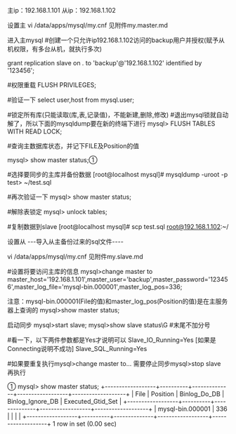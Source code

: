 主ip：192.168.1.101
从ip：192.168.1.102

设置主
vi /data/apps/mysql/my.cnf
见附件my.master.md


进入主mysql
#创建一个只允许ip192.168.1.102访问的backup用户并授权(赋予从机权限，有多台从机，就执行多次)
  
grant replication slave on *.* to 'backup'@'192.168.1.102' identified by '123456';

#权限重载
FLUSH PRIVILEGES;

#验证一下
select user,host from mysql.user;

#锁定所有库(只能读取(库,表,记录值)，不能新建,删除,修改)
#退出mysql锁就自动解了，所以下面的mysqldump要在新的终端下进行
mysql> FLUSH TABLES WITH READ LOCK;

#查询主数据库状态，并记下FILE及Position的值

mysql> show master status;①

#选择要同步的主库并备份数据
[root@localhost mysql]# mysqldump -uroot -p test> ~/test.sql

#再次验证一下
mysql> show master status;

#解除表锁定
mysql> unlock tables;

#复制数据到slave
[root@localhost mysql]# scp test.sql root@192.168.1.102:~/


设置从
---导入从主备份过来的sql文件----

vi /data/apps/mysql/my.cnf
见附件my.slave.md


#设置将要访问主库的信息
mysql>change master to master_host='192.168.1.101',master_user='backup',master_password='123456',master_log_file='mysql-bin.000001',master_log_pos=336;

注意：mysql-bin.000001(File的值)和master_log_pos(Position的值)是在主服务器上查询的 mysql>show master status;

启动同步
mysql>start slave;
mysql>show slave status\G   #末尾不加分号

#看一下，以下两件参数都是Yes才说明可以
	Slave_IO_Running=Yes [如果是Connecting说明不成功]
	Slave_SQL_Running=Yes

#如果要重复执行mysql>change master to... 需要停止同步mysql>stop slave 再执行



①	mysql> show master status;
+------------------+----------+--------------+------------------+-------------------+
| File             | Position | Binlog_Do_DB | Binlog_Ignore_DB | Executed_Gtid_Set |
+------------------+----------+--------------+------------------+-------------------+
| mysql-bin.000001 |     336  |              |                  |                   |
+------------------+----------+--------------+------------------+-------------------+
1 row in set (0.00 sec)

